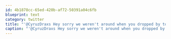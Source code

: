 ```yaml
---
id: 4b1878cc-65ed-420b-af72-50391a04c6fb
blueprint: text
category: twitter
title: "'@CyruzDraxs Hey sorry we weren't around when you dropped by today.  We're planning on holding an open house around the 18th"
caption: "'@CyruzDraxs Hey sorry we weren't around when you dropped by today.  We're planning on holding an open house around the 18th"
---
```

